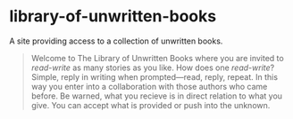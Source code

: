 # library-of-unwritten-books
A site providing access to a collection of unwritten books.

> Welcome to The Library of Unwritten Books where you are invited to _read-write_ as many stories as you like. How does one _read-write_? Simple, reply in writing when prompted—read, reply, repeat. In this way you enter into a collaboration with those authors who came before. Be warned, what you recieve is in direct relation to what you give. You can accept what is provided or push into the unknown.   
